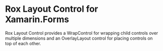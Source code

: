 # Rox Layout Control for Xamarin.Forms

Rox Layout Control provides a WrapControl for wrapping child controls over multiple dimensions and an OverlayLayout control for placing controls on top of each other.
